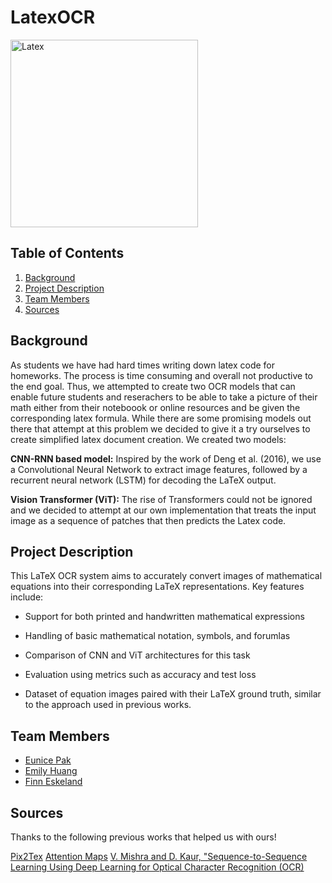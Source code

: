 # LatexOCR 

<img src="https://i.sstatic.net/bjrWg.png" alt="Latex" width="300"/>


## Table of Contents

1. [Background](#background)
2. [Project Description](#project-description)
3. [Team Members](#team-members)
4. [Sources](#sources)


## Background

As students we have had hard times writing down latex code for homeworks. The process is time consuming and overall not productive to the end goal. Thus, we attempted to create two OCR models that can enable future students and reserachers to be able to take a picture of their math either from their noteboook or online resources and be given the corresponding latex formula. While there are some promising models out there that attempt at this problem we decided to give it a try ourselves to create simplified latex document creation. We created two models:

**CNN-RNN based model:** Inspired by the work of Deng et al. (2016), we use a Convolutional Neural Network to extract image features, followed by a recurrent neural network (LSTM) for decoding the LaTeX output.

**Vision Transformer (ViT):** The rise of Transformers could not be ignored and we decided to attempt at our own implementation that treats the input image as a sequence of patches that then predicts the Latex code. 

## Project Description

This LaTeX OCR system aims to accurately convert images of mathematical equations into their corresponding LaTeX representations. Key features include:

- Support for both printed and handwritten mathematical expressions

- Handling of basic mathematical notation, symbols, and forumlas

- Comparison of CNN and ViT architectures for this task

- Evaluation using metrics such as accuracy and test loss

- Dataset of equation images paired with their LaTeX ground truth, similar to the approach used in previous works. 

## Team Members
- [Eunice Pak](https://github.com/eunicepak)
- [Emily Huang](https://github.com/emilyjhuang)
- [Finn Eskeland](https://github.com/FinnEsk)

## Sources
Thanks to the following previous works that helped us with ours!

[Pix2Tex](https://github.com/lukas-blecher/LaTeX-OCR)
[Attention Maps](https://github.com/lukemelas/PyTorch-Pretrained-ViT/issues/19)
[V. Mishra and D. Kaur, "Sequence-to-Sequence Learning Using Deep Learning for Optical Character Recognition (OCR)](https://ieeexplore.ieee.org/document/8947839/similar#similar)
